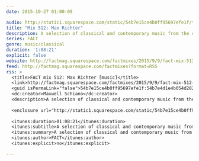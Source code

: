 ```yaml
---
date: 2015-10-27 01:00:09

audio: http://static1.squarespace.com/static/54b7e15ce4b0ff95697efe1f/t/55f055f2e4b042c5b62f868a/1441814118957/FACT+Mix+512+-+Max+Richter+%28Sep+%2715%29.mp3
title: "Mix 512: Max Richter"
description: A selection of classical and contemporary music from the composer of SLEEP.
series: FACT
genre: music/classical
duration: '1:08:21'
explicit: false
website: http://factmag.squarespace.com/factmixes/2015/9/9/fact-mix-512-max-richter
feed: http://factmag.squarespace.com/factmixes?format=RSS
rss: >
  <title>FACT mix 512: Max Richter [music]</title>
  <link>http://factmag.squarespace.com/factmixes/2015/9/9/fact-mix-512-max-richter</link>
  <guid isPermaLink="false">54b7e15ce4b0ff95697efe1f:54b7e4d1e4b054d2822cd18f:55f0557ce4b0b791f20b4187</guid>
  <dc:creator>Maxwell Schiano</dc:creator>
  <description>A selection of classical and contemporary music from the composer of SLEEP.</description>
  
  <enclosure url="http://static1.squarespace.com/static/54b7e15ce4b0ff95697efe1f/t/55f055f2e4b042c5b62f868a/1441814118957/FACT+Mix+512+-+Max+Richter+%28Sep+%2715%29.mp3" length="164056691" type="audio/mpeg" />
  
  <itunes:duration>01:08:21</itunes:duration>
  <itunes:subtitle>A selection of classical and contemporary music from the composer of SLEEP.</itunes:subtitle>
  <itunes:summary>A selection of classical and contemporary music from the composer of SLEEP.</itunes:summary>
  <itunes:author>FACT</itunes:author>
  <itunes:explicit>no</itunes:explicit>
  
---
```

